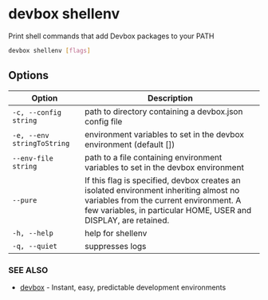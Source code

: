 # devbox shellenv

Print shell commands that add Devbox packages to your PATH

```bash
devbox shellenv [flags]
```

## Options

<!-- Markdown Table of Options -->
| Option | Description |
| --- | --- |
| `-c, --config string` | path to directory containing a devbox.json config file |
|  `-e, --env stringToString` |  environment variables to set in the devbox environment (default []) |
|  `--env-file string` | path to a file containing environment variables to set in the devbox environment |
| `--pure` | If this flag is specified, devbox creates an isolated environment inheriting almost no variables from the current environment. A few variables, in particular HOME, USER and DISPLAY, are retained. |
| `-h, --help` | help for shellenv |
| `-q, --quiet` | suppresses logs |


### SEE ALSO

* [devbox](devbox.md)	 - Instant, easy, predictable development environments
